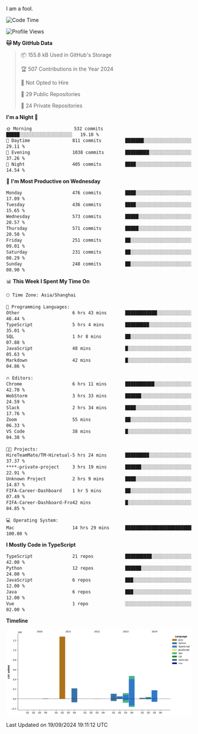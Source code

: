 I am a fool.

<!--START_SECTION:waka-->
![Code Time](http://img.shields.io/badge/Code%20Time-1%2C838%20hrs%2030%20mins-blue)

![Profile Views](http://img.shields.io/badge/Profile%20Views-0-blue)

**🐱 My GitHub Data** 

> 📦 155.8 kB Used in GitHub's Storage 
 > 
> 🏆 507 Contributions in the Year 2024
 > 
> 🚫 Not Opted to Hire
 > 
> 📜 29 Public Repositories 
 > 
> 🔑 24 Private Repositories 
 > 
**I'm a Night 🦉** 

```text
🌞 Morning                532 commits         █████░░░░░░░░░░░░░░░░░░░░   19.10 % 
🌆 Daytime                811 commits         ███████░░░░░░░░░░░░░░░░░░   29.11 % 
🌃 Evening                1038 commits        █████████░░░░░░░░░░░░░░░░   37.26 % 
🌙 Night                  405 commits         ████░░░░░░░░░░░░░░░░░░░░░   14.54 % 
```
📅 **I'm Most Productive on Wednesday** 

```text
Monday                   476 commits         ████░░░░░░░░░░░░░░░░░░░░░   17.09 % 
Tuesday                  436 commits         ████░░░░░░░░░░░░░░░░░░░░░   15.65 % 
Wednesday                573 commits         █████░░░░░░░░░░░░░░░░░░░░   20.57 % 
Thursday                 571 commits         █████░░░░░░░░░░░░░░░░░░░░   20.50 % 
Friday                   251 commits         ██░░░░░░░░░░░░░░░░░░░░░░░   09.01 % 
Saturday                 231 commits         ██░░░░░░░░░░░░░░░░░░░░░░░   08.29 % 
Sunday                   248 commits         ██░░░░░░░░░░░░░░░░░░░░░░░   08.90 % 
```


📊 **This Week I Spent My Time On** 

```text
🕑︎ Time Zone: Asia/Shanghai

💬 Programming Languages: 
Other                    6 hrs 43 mins       ████████████░░░░░░░░░░░░░   46.44 % 
TypeScript               5 hrs 4 mins        █████████░░░░░░░░░░░░░░░░   35.01 % 
SQL                      1 hr 8 mins         ██░░░░░░░░░░░░░░░░░░░░░░░   07.88 % 
JavaScript               48 mins             █░░░░░░░░░░░░░░░░░░░░░░░░   05.63 % 
Markdown                 42 mins             █░░░░░░░░░░░░░░░░░░░░░░░░   04.86 % 

🔥 Editors: 
Chrome                   6 hrs 11 mins       ███████████░░░░░░░░░░░░░░   42.70 % 
WebStorm                 3 hrs 33 mins       ██████░░░░░░░░░░░░░░░░░░░   24.59 % 
Slack                    2 hrs 34 mins       ████░░░░░░░░░░░░░░░░░░░░░   17.76 % 
Zoom                     55 mins             ██░░░░░░░░░░░░░░░░░░░░░░░   06.33 % 
VS Code                  38 mins             █░░░░░░░░░░░░░░░░░░░░░░░░   04.38 % 

🐱‍💻 Projects: 
HireTeamMate/TM-Hiretual-5 hrs 24 mins       █████████░░░░░░░░░░░░░░░░   37.37 % 
****-private-project     3 hrs 19 mins       ██████░░░░░░░░░░░░░░░░░░░   22.91 % 
Unknown Project          2 hrs 9 mins        ████░░░░░░░░░░░░░░░░░░░░░   14.87 % 
FIFA-Career-Dashboard    1 hr 5 mins         ██░░░░░░░░░░░░░░░░░░░░░░░   07.49 % 
FIFA-Career-Dashboard-Fro42 mins             █░░░░░░░░░░░░░░░░░░░░░░░░   04.85 % 

💻 Operating System: 
Mac                      14 hrs 29 mins      █████████████████████████   100.00 % 
```

**I Mostly Code in TypeScript** 

```text
TypeScript               21 repos            ██████████░░░░░░░░░░░░░░░   42.00 % 
Python                   12 repos            ██████░░░░░░░░░░░░░░░░░░░   24.00 % 
JavaScript               6 repos             ███░░░░░░░░░░░░░░░░░░░░░░   12.00 % 
Java                     6 repos             ███░░░░░░░░░░░░░░░░░░░░░░   12.00 % 
Vue                      1 repo              ░░░░░░░░░░░░░░░░░░░░░░░░░   02.00 % 
```



**Timeline**

![Lines of Code chart](https://raw.githubusercontent.com/VeejaLiu/VeejaLiu/master/assets/bar_graph.png)


 Last Updated on 19/09/2024 19:11:12 UTC
<!--END_SECTION:waka-->
